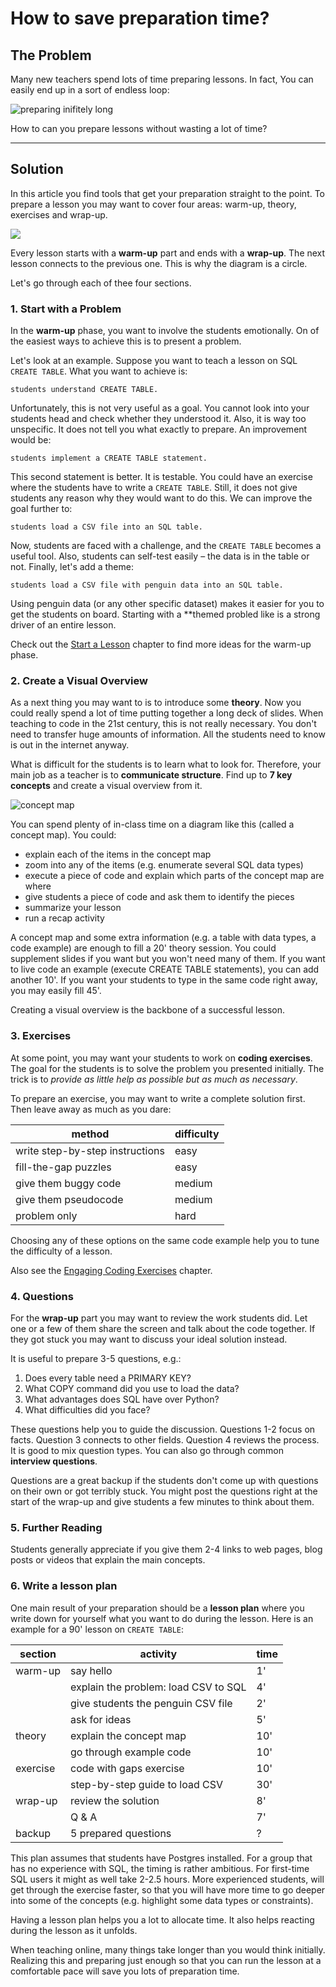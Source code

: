 
# How to save preparation time?

## The Problem

Many new teachers spend lots of time preparing lessons.
In fact, You can easily end up in a sort of endless loop:

![preparing inifitely long](images/infinity.png)

How to can you prepare lessons without wasting a lot of time?

----

## Solution

In this article you find tools that get your preparation straight to the point.
To prepare a lesson you may want to cover four areas: warm-up, theory, exercises and wrap-up.

![](images/lesson_structure.png)

Every lesson starts with a **warm-up** part and ends with a **wrap-up**.
The next lesson connects to the previous one. 
This is why the diagram is a circle.

Let's go through each of thee four sections.

### 1. Start with a Problem

In the **warm-up** phase, you want to involve the students emotionally.
On of the easiest ways to achieve this is to present a problem.

Let's look at an example.
Suppose you want to teach a lesson on SQL `CREATE TABLE`.
What you want to achieve is:

    students understand CREATE TABLE.

Unfortunately, this is not very useful as a goal.
You cannot look into your students head and check whether they understood it.
Also, it is way too unspecific. It does not tell you what exactly to prepare.
An improvement would be:

    students implement a CREATE TABLE statement.

This second statement is better.
It is testable.
You could have an exercise where the students have to write a `CREATE TABLE`.
Still, it does not give students any reason why they would want to do this.
We can improve the goal further to:

    students load a CSV file into an SQL table.

Now, students are faced with a challenge, and the `CREATE TABLE` becomes a useful tool.
Also, students can self-test easily – the data is in the table or not.
Finally, let's add a theme:

    students load a CSV file with penguin data into an SQL table.

Using penguin data (or any other specific dataset) makes it easier for you to get the students on board.
Starting with a **themed probled like is a strong driver of an entire lesson.

Check out the [Start a Lesson](start_class.md) chapter to find more ideas for the warm-up phase.

### 2. Create a Visual Overview

As a next thing you may want to is to introduce some **theory**.
Now you could really spend a lot of time putting together a long deck of slides.
When teaching to code in the 21st century, this is not really necessary.
You don't need to transfer huge amounts of information.
All the students need to know is out in the internet anyway.

What is difficult for the students is to learn what to look for.
Therefore, your main job as a teacher is to **communicate structure**.
Find up to **7 key concepts** and create a visual overview from it.

![concept map](images/concept_map.png)

You can spend plenty of in-class time on a diagram like this (called a concept map).
You could:

* explain each of the items in the concept map
* zoom into any of the items (e.g. enumerate several SQL data types)
* execute a piece of code and explain which parts of the concept map are where
* give students a piece of code and ask them to identify the pieces
* summarize your lesson
* run a recap activity

A concept map and some extra information (e.g. a table with data types, a code example) are enough to fill a 20' theory session.
You could supplement slides if you want but you won't need many of them.
If you want to live code an example (execute CREATE TABLE statements), you can add another 10'.
If you want your students to type in the same code right away, you may easily fill 45'.

Creating a visual overview is the backbone of a successful lesson.

### 3. Exercises

At some point, you may want your students to work on **coding exercises**.
The goal for the students is to solve the problem you presented initially.
The trick is to *provide as little help as possible but as much as necessary*.

To prepare an exercise, you may want to write a complete solution first.
Then leave away as much as you dare:

| method     | difficulty |
|------------|------------|
| write step-by-step instructions | easy | 
| fill-the-gap puzzles | easy |
| give them buggy code | medium |
| give them pseudocode | medium |
| problem only | hard |

Choosing any of these options on the same code example help you to tune the difficulty of a lesson.

Also see the [Engaging Coding Exercises](engaging_coding_exercises.md) chapter.

### 4. Questions

For the **wrap-up** part you may want to review the work students did.
Let one or a few of them share the screen and talk about the code together.
If they got stuck you may want to discuss your ideal solution instead.

It is useful to prepare 3-5 questions, e.g.:

1. Does every table need a PRIMARY KEY?
2. What COPY command did you use to load the data?
3. What advantages does SQL have over Python?
4. What difficulties did you face?

These questions help you to guide the discussion.
Questions 1-2 focus on facts. Question 3 connects to other fields. Question 4 reviews the process.
It is good to mix question types.
You can also go through common **interview questions**.

Questions are a great backup if the students don't come up with questions on their own or got terribly stuck.
You might post the questions right at the start of the wrap-up and give students a few minutes to think about them.

### 5. Further Reading

Students generally appreciate if you give them 2-4 links to web pages, blog posts or videos that explain the main concepts.


### 6. Write a lesson plan

One main result of your preparation should be a **lesson plan** where you write down for yourself what you want to do during the lesson.
Here is an example for a 90' lesson on `CREATE TABLE`:

| section | activity | time |
|---------|----------|------|
| warm-up | say hello | 1'  |
|         | explain the problem: load CSV to SQL | 4' | 
|         | give students the penguin CSV file | 2' |
|         | ask for ideas | 5' |
| theory  | explain the concept map | 10' |
|         | go through example code | 10' |
| exercise | code with gaps exercise | 10' |
|          | step-by-step guide to load CSV | 30' |
| wrap-up  | review the solution | 8' |
|          | Q & A | 7' |
| backup   | 5 prepared questions | ? |

This plan assumes that students have Postgres installed.
For a group that has no experience with SQL, the timing is rather ambitious.
For first-time SQL users it might as well take 2-2.5 hours.
More experienced students, will get through the exercise faster, so that you will have more time to go deeper into some of the concepts (e.g. highlight some data types or constraints).

Having a lesson plan helps you a lot to allocate time.
It also helps reacting during the lesson as it unfolds.

When teaching online, many things take longer than you would think initially.
Realizing this and preparing just enough so that you can run the lesson at a comfortable pace will save you lots of preparation time.
